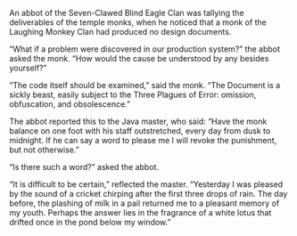 An abbot of the Seven-Clawed Blind Eagle Clan was tallying
the deliverables of the temple monks, when he noticed that
a monk of the Laughing Monkey Clan had produced no
design documents.

“What if a problem were discovered in our production
system?” the abbot asked the monk. “How would the cause be
understood by any besides yourself?”

“The code itself should be examined,” said the monk. “The
Document is a sickly beast, easily subject to the Three
Plagues of Error: omission, obfuscation, and obsolescence.”

The abbot reported this to the Java master, who said: “Have
the monk balance on one foot with his staff outstretched,
every day from dusk to midnight.  If he can say a word to
please me I will revoke the punishment, but not otherwise.”

“Is there such a word?” asked the abbot.

“It is difficult to be certain,” reflected the master.
“Yesterday I was pleased by the sound of a cricket chirping
after the first three drops of rain.  The day before, the
plashing of milk in a pail returned me to a pleasant memory
of my youth.  Perhaps the answer lies in the fragrance of a
white lotus that drifted once in the pond below my window.”

